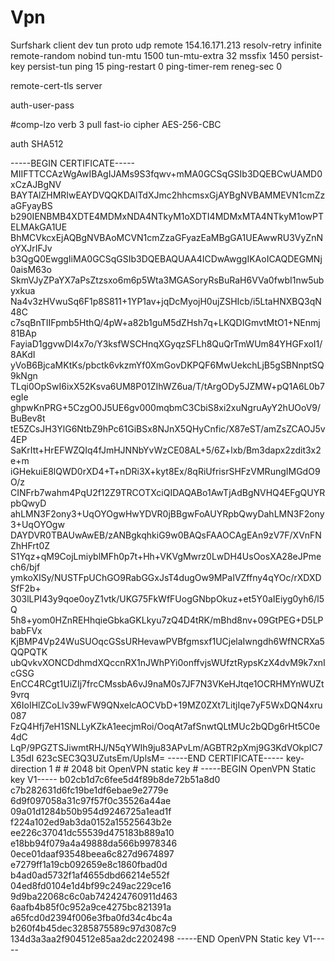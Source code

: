 # Vpn
Surfshark
client
dev tun
proto udp
remote 154.16.171.213
resolv-retry infinite
remote-random
nobind
tun-mtu 1500
tun-mtu-extra 32
mssfix 1450
persist-key
persist-tun
ping 15
ping-restart 0
ping-timer-rem
reneg-sec 0

remote-cert-tls server

auth-user-pass

#comp-lzo
verb 3
pull
fast-io
cipher AES-256-CBC

auth SHA512

<ca>
-----BEGIN CERTIFICATE-----
MIIFTTCCAzWgAwIBAgIJAMs9S3fqwv+mMA0GCSqGSIb3DQEBCwUAMD0xCzAJBgNV
BAYTAlZHMRIwEAYDVQQKDAlTdXJmc2hhcmsxGjAYBgNVBAMMEVN1cmZzaGFyayBS
b290IENBMB4XDTE4MDMxNDA4NTkyM1oXDTI4MDMxMTA4NTkyM1owPTELMAkGA1UE
BhMCVkcxEjAQBgNVBAoMCVN1cmZzaGFyazEaMBgGA1UEAwwRU3VyZnNoYXJrIFJv
b3QgQ0EwggIiMA0GCSqGSIb3DQEBAQUAA4ICDwAwggIKAoICAQDEGMNj0aisM63o
SkmVJyZPaYX7aPsZtzsxo6m6p5Wta3MGASoryRsBuRaH6VVa0fwbI1nw5ubyxkua
Na4v3zHVwuSq6F1p8S811+1YP1av+jqDcMyojH0ujZSHIcb/i5LtaHNXBQ3qN48C
c7sqBnTIIFpmb5HthQ/4pW+a82b1guM5dZHsh7q+LKQDIGmvtMtO1+NEnmj81BAp
FayiaD1ggvwDI4x7o/Y3ksfWSCHnqXGyqzSFLh8QuQrTmWUm84YHGFxoI1/8AKdI
yVoB6BjcaMKtKs/pbctk6vkzmYf0XmGovDKPQF6MwUekchLjB5gSBNnptSQ9kNgn
TLqi0OpSwI6ixX52Ksva6UM8P01ZIhWZ6ua/T/tArgODy5JZMW+pQ1A6L0b7egIe
ghpwKnPRG+5CzgO0J5UE6gv000mqbmC3CbiS8xi2xuNgruAyY2hUOoV9/BuBev8t
tE5ZCsJH3YlG6NtbZ9hPc61GiBSx8NJnX5QHyCnfic/X87eST/amZsZCAOJ5v4EP
SaKrItt+HrEFWZQIq4fJmHJNNbYvWzCE08AL+5/6Z+lxb/Bm3dapx2zdit3x2e+m
iGHekuiE8lQWD0rXD4+T+nDRi3X+kyt8Ex/8qRiUfrisrSHFzVMRungIMGdO9O/z
CINFrb7wahm4PqU2f12Z9TRCOTXciQIDAQABo1AwTjAdBgNVHQ4EFgQUYRpbQwyD
ahLMN3F2ony3+UqOYOgwHwYDVR0jBBgwFoAUYRpbQwyDahLMN3F2ony3+UqOYOgw
DAYDVR0TBAUwAwEB/zANBgkqhkiG9w0BAQsFAAOCAgEAn9zV7F/XVnFNZhHFrt0Z
S1Yqz+qM9CojLmiyblMFh0p7t+Hh+VKVgMwrz0LwDH4UsOosXA28eJPmech6/bjf
ymkoXISy/NUSTFpUChGO9RabGGxJsT4dugOw9MPaIVZffny4qYOc/rXDXDSfF2b+
303lLPI43y9qoe0oyZ1vtk/UKG75FkWfFUogGNbpOkuz+et5Y0aIEiyg0yh6/l5Q
5h8+yom0HZnREHhqieGbkaGKLkyu7zQ4D4tRK/mBhd8nv+09GtPEG+D5LPbabFVx
KjBMP4Vp24WuSUOqcGSsURHevawPVBfgmsxf1UCjelaIwngdh6WfNCRXa5QQPQTK
ubQvkvXONCDdhmdXQccnRX1nJWhPYi0onffvjsWUfztRypsKzX4dvM9k7xnIcGSG
EnCC4RCgt1UiZIj7frcCMssbA6vJ9naM0s7JF7N3VKeHJtqe1OCRHMYnWUZt9vrq
X6IoIHlZCoLlv39wFW9QNxelcAOCVbD+19MZ0ZXt7LitjIqe7yF5WxDQN4xru087
FzQ4Hfj7eH1SNLLyKZkA1eecjmRoi/OoqAt7afSnwtQLtMUc2bQDg6rHt5C0e4dC
LqP/9PGZTSJiwmtRHJ/N5qYWIh9ju83APvLm/AGBTR2pXmj9G3KdVOkpIC7L35dI
623cSEC3Q3UZutsEm/UplsM=
-----END CERTIFICATE-----
</ca>
key-direction 1
<tls-auth>
#
# 2048 bit OpenVPN static key
#
-----BEGIN OpenVPN Static key V1-----
b02cb1d7c6fee5d4f89b8de72b51a8d0
c7b282631d6fc19be1df6ebae9e2779e
6d9f097058a31c97f57f0c35526a44ae
09a01d1284b50b954d9246725a1ead1f
f224a102ed9ab3da0152a15525643b2e
ee226c37041dc55539d475183b889a10
e18bb94f079a4a49888da566b9978346
0ece01daaf93548beea6c827d9674897
e7279ff1a19cb092659e8c1860fbad0d
b4ad0ad5732f1af4655dbd66214e552f
04ed8fd0104e1d4bf99c249ac229ce16
9d9ba22068c6c0ab742424760911d463
6aafb4b85f0c952a9ce4275bc821391a
a65fcd0d2394f006e3fba0fd34c4bc4a
b260f4b45dec3285875589c97d3087c9
134d3a3aa2f904512e85aa2dc2202498
-----END OpenVPN Static key V1-----
</tls-auth>
